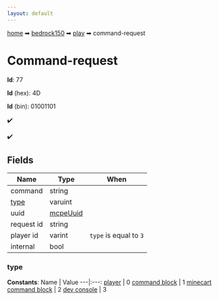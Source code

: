 ```yaml
---
layout: default
---
```


[home](/) ➡ [bedrock150](/protocol/bedrock150) ➡ [play](/protocol/bedrock150/play) ➡ command-request

# Command-request

**Id**: 77

**Id** (hex): 4D

**Id** (bin): 01001101

✔️

✔️

## Fields

Name | Type | When
---|---|:---:
command | string | 
[type](#type) | varuint | 
uuid | [mcpeUuid](/protocol/bedrock150/types/mcpe-uuid) | 
request id | string | 
player id | varint | <code>type</code> is equal to <code>3</code>
internal | bool | 

### type

**Constants**:
Name | Value
---|:---:
[player](type_player) | 0
[command block](type_command-block) | 1
[minecart command block](type_minecart-command-block) | 2
[dev console](type_dev-console) | 3

